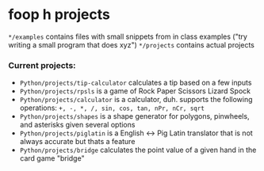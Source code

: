 # foop h projects
`*/examples` contains files with small snippets from in class examples ("try writing a small program that does xyz")
`*/projects` contains actual projects

### Current projects:
- `Python/projects/tip-calculator` calculates a tip based on a few inputs
- `Python/projects/rpsls` is a game of Rock Paper Scissors Lizard Spock
- `Python/projects/calculator` is a calculator, duh. supports the following operations: `+, -, *, /, sin, cos, tan, nPr, nCr, sqrt`
- `Python/projects/shapes` is a shape generator for polygons, pinwheels, and asterisks given several options
- `Python/projects/piglatin` is a English <-> Pig Latin translator that is not always accurate but thats a feature
- `Python/projects/bridge` calculates the point value of a given hand in the card game "bridge"